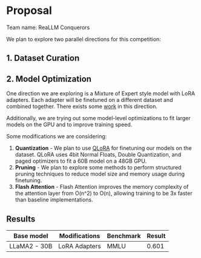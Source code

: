 
# Proposal
Team name: ReaLLM Conquerors

We plan to explore two parallel directions for this competition:

## 1. Dataset Curation

## 2. Model Optimization
One direction we are exploring is a Mixture of Expert style model with LoRA adapters. Each adapter will be finetuned on a different dataset and combined together. There exists some [work](https://arxiv.org/pdf/2307.13269.pdf) in this direction.

Additionally, we are trying out some model-level optimizations to fit larger models on the GPU and to improve training speed. 

Some modifications we are considering:
1. **Quantization** - We plan to use [QLoRA](https://arxiv.org/pdf/2305.14314.pdf) for finetuning our models on the dataset. QLoRA uses 4bit Normal Floats, Double Quantization, and paged optimizers to fit a 60B model on a 48GB GPU.
2. **Pruning** - We plan to explore some methods to perform structured pruning techniques to reduce model size and memory usage during finetuning.
3. **Flash Attention** - Flash Attention improves the memory complexity of the attention layer from O(n^2) to O(n), allowing training to be 3x faster than baseline implementations.

## Results
| Base model         | Modifications  | Benchmark  | Result  |
|------------------|----------------|------------|---------|
|LLaMA2 - 30B             | LoRA Adapters| MMLU| 0.601|


